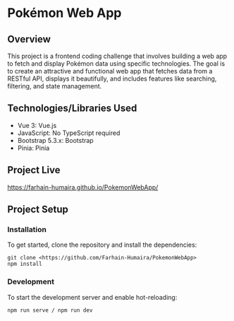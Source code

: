 # Pokémon Web App

## Overview
This project is a frontend coding challenge that involves building a web app to fetch and display Pokémon data using specific technologies. The goal is to create an attractive and functional web app that fetches data from a RESTful API, displays it beautifully, and includes features like searching, filtering, and state management.

## Technologies/Libraries Used
- Vue 3: Vue.js
- JavaScript: No TypeScript required
- Bootstrap 5.3.x: Bootstrap
- Pinia: Pinia

## Project Live
https://farhain-humaira.github.io/PokemonWebApp/

## Project Setup
### Installation
To get started, clone the repository and install the dependencies:
```
git clone <https://github.com/Farhain-Humaira/PokemonWebApp>
npm install
```

### Development
To start the development server and enable hot-reloading:
```
npm run serve / npm run dev
```


